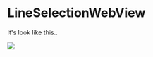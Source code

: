 LineSelectionWebView
====================
It's look like this..

![](http://ww4.sinaimg.cn/mw690/a695acdegw1eldze7nca3g20dc0m9gmr.gif)
